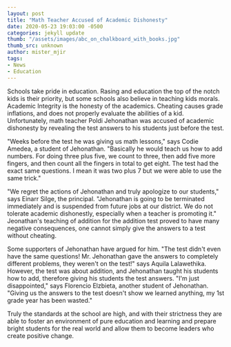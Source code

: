 ```yaml
---
layout: post
title: "Math Teacher Accused of Academic Dishonesty"
date: 2020-05-23 19:03:00 -0500
categories: jekyll update
thumb: "/assets/images/abc_on_chalkboard_with_books.jpg"
thumb_src: unknown
author: mister_mjir
tags:
- News
- Education
---
```


Schools take pride in education. Rasing and education the top of the notch kids is their priority, but some schools also
believe in teaching kids morals. Academic Integrity is the honesty of the academics. Cheating causes grade inflations, and
does not properly evaluate the abilities of a kid. Unfortunately, math teacher Poldi Jehonathan was accused of academic
dishonesty by revealing the test answers to his students just before the test.

"Weeks before the test he was giving us math lessons," says Codie Amedea, a student of Jehonathan. "Basically he would teach
us how to add numbers. For doing three plus five, we count to three, then add five more fingers, and then count all the
fingers in total to get eight. The test had the exact same questions. I mean it was two plus 7 but we were able to use the
same trick."

"We regret the actions of Jehonathan and truly apologize to our students," says Einarr Silge, the principal. "Jehonathan is
going to be terminated immediately and is suspended from future jobs at our district. We do not tolerate academic dishonestly, especially when a teacher is promoting it." Jeonathan's teaching of addition for the addition test proved to have many negative consequences, one cannot simply give the answers to a test without cheating.

Some supporters of Jehonathan have argued for him. "The test didn't even have the same questions! Mr. Jehonathan gave the
answers to completely different problems, they weren't on the test!" says Aquila Lalawethika. However, the test was about
addition, and Jehonathan taught his students how to add, therefore giving his students the test answers. "I'm just
disappointed," says Florencio Elzbieta, another student of Jehonathan. "Giving us the answers to the test doesn't show we
learned anything, my 1st grade year has been wasted."

Truly the standards at the school are high, and with their strictness they are able to foster an environment of pure
education and learning and prepare bright students for the real world and allow them to become leaders who create positive
change.
